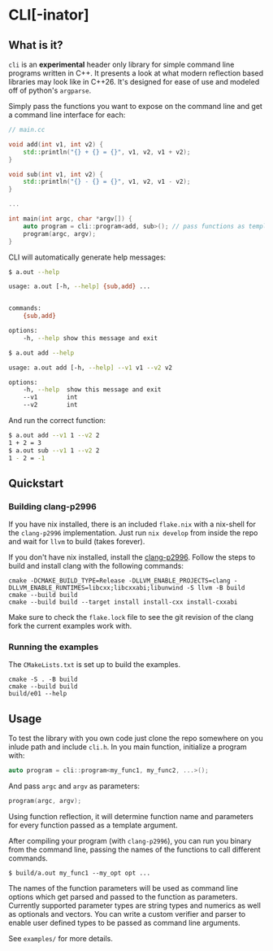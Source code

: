 # CLI[-inator]

## What is it?

`cli` is an **experimental** header only library for simple command line programs written in C++. It presents a look at what modern reflection based libraries may look like in C++26. It's designed for ease of use and modeled off of python's `argparse`.

Simply pass the functions you want to expose on the command line and get a command line interface for each:


```cc
// main.cc

void add(int v1, int v2) {
    std::println("{} + {} = {}", v1, v2, v1 + v2);
}

void sub(int v1, int v2) {
    std::println("{} - {} = {}", v1, v2, v1 - v2);
}

...

int main(int argc, char *argv[]) {
    auto program = cli::program<add, sub>(); // pass functions as template parameters
    program(argc, argv);
}
```

CLI will automatically generate help messages:

```bash
$ a.out --help

usage: a.out [-h, --help] {sub,add} ...


commands:
    {sub,add}

options:
    -h, --help show this message and exit

$ a.out add --help

usage: a.out add [-h, --help] --v1 v1 --v2 v2

options:
    -h, --help  show this message and exit
    --v1        int
    --v2        int
```

And run the correct function:

```bash
$ a.out add --v1 1 --v2 2
1 + 2 = 3
$ a.out sub --v1 1 --v2 2
1 - 2 = -1
```

## Quickstart

### Building clang-p2996

If you have nix installed, there is an included `flake.nix` with a nix-shell for the `clang-p2996` implementation. Just run `nix develop` from inside the repo and wait for `llvm` to build (takes forever).

If you don't have nix installed, install the [clang-p2996](https://github.com/bloomberg/clang-p2996/blob/p2996/P2996.md). Follow the steps to build and install clang with the following commands:

```
cmake -DCMAKE_BUILD_TYPE=Release -DLLVM_ENABLE_PROJECTS=clang -DLLVM_ENABLE_RUNTIMES=libcxx;libcxxabi;libunwind -S llvm -B build
cmake --build build
cmake --build build --target install install-cxx install-cxxabi
```

Make sure to check the `flake.lock` file to see the git revision of the clang fork the current examples work with.

### Running the examples

The `CMakeLists.txt` is set up to build the examples.

```
cmake -S . -B build
cmake --build build
build/e01 --help
```

## Usage

To test the library with you own code just clone the repo somewhere on you inlude path and include `cli.h`. In you main function, initialize a program with:

```cc
auto program = cli::program<my_func1, my_func2, ...>();
```

And pass `argc` and `argv` as parameters:

```cc
program(argc, argv);
```

Using function reflection, it will determine function name and parameters for every function passed as a template argument.

After compiling your program (with `clang-p2996`), you can run you binary from the command line, passing the names of the functions to call different commands.

```
$ build/a.out my_func1 --my_opt opt ...
```

The names of the function parameters will be used as command line options which get parsed and passed to the function as parameters. Currently supported parameter types are string types and numerics as well as optionals and vectors. You can write a custom verifier and parser to enable user defined types to be passed as command line arguments.

See `examples/` for more details.
